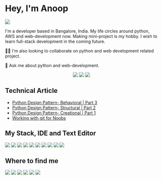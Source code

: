 
# Hey, I'm Anoop 
<img src="https://komarev.com/ghpvc/?username=aps08&style=for-the-badge">

I'm a developer based in Bangalore, India. My life circles around python, AWS and web-development now. Making mini-project is my hobby. I wish to learn full-stack development in the coming future.

👯‍♀️ I'm also looking to collaborate on python and web development related project.

💬 Ask me about python and web-development.

<p align="center">
  <img src="http://github-profile-summary-cards.vercel.app/api/cards/profile-details?username=aps08&theme=dracula">
  <img src="http://github-profile-summary-cards.vercel.app/api/cards/most-commit-language?username=aps08&theme=dracula">
  <img src="http://github-profile-summary-cards.vercel.app/api/cards/stats?username=aps08&theme=dracula">
</p>

## Technical Article
 - [Python Design Pattern- Behavioral | Part 3](https://aps08.medium.com/python-design-pattern-behavioral-part-3-f260b36dca1a)
 - [Python Design Pattern- Structural | Part 2](https://aps08.medium.com/python-design-pattern-structural-part-2-38c72737811b)
 - [Python Design Pattern- Creational | Part 1](https://aps08.medium.com/python-design-pattern-creational-part-1-306d3e0f5436)
 - [Working with git for Noobs](https://aps08.medium.com/working-with-git-for-noobs-fe07222deca7)
 
 
 ## My Stack, IDE and Text Editor
 
 <p align="left">
  <img src="https://img.shields.io/badge/pycharm-143?style=for-the-badge&logo=pycharm&logoColor=black&color=black&labelColor=green">
  <img src="https://img.shields.io/badge/Visual_Studio_Code-0078D4?style=for-the-badge&logo=visual%20studio%20code&logoColor=white">
  <img src="https://img.shields.io/badge/react-%2320232a.svg?style=for-the-badge&logo=react&logoColor=%2361DAFB">
  <img src="https://img.shields.io/badge/css3-%231572B6.svg?style=for-the-badge&logo=css3&logoColor=white">
  <img src="https://img.shields.io/badge/html5-%23E34F26.svg?style=for-the-badge&logo=html5&logoColor=white">
  <img src="https://img.shields.io/badge/javascript-%23323330.svg?style=for-the-badge&logo=javascript&logoColor=%23F7DF1E">
  <img src="https://img.shields.io/badge/python-3670A0?style=for-the-badge&logo=python&logoColor=ffdd54">
  <img src="https://img.shields.io/badge/flask-%23000.svg?style=for-the-badge&logo=flask&logoColor=white">
  <img src="https://img.shields.io/badge/git-%23F05033.svg?style=for-the-badge&logo=git&logoColor=white">
  <img src="https://img.shields.io/badge/AWS-%23FF9900.svg?style=for-the-badge&logo=amazon-aws&logoColor=white">
 </p>
 
 ## Where to find me
 
<p align="left">
 <a href="https://twitter.com/aps08__"><img src="https://img.shields.io/badge/Twitter-1DA1F2?style=for-the-badge&logo=twitter&logoColor=white"></a>
 <a href="https://medium.com/@aps08"><img src="https://img.shields.io/badge/Medium-12100E?style=for-the-badge&logo=medium&logoColor=white"></a>
 <a href="https://www.linkedin.com/in/aps08"><img src="https://img.shields.io/badge/LinkedIn-0077B5?style=for-the-badge&logo=linkedin&logoColor=white"></a>
 <a href="https://github.com/aps08"><img src="https://img.shields.io/badge/GitHub-100000?style=for-the-badge&logo=github&logoColor=white"></a>
 <a href="https://www.youtube.com/channel/UC8biJQnoqm1s2FZ8LK90baA"><img src="https://img.shields.io/badge/YouTube-FF0000?style=for-the-badge&logo=youtube&logoColor=white"></a>
 <a href="mailto:anoopprsingh@gmail.com"><img src="https://img.shields.io/badge/Gmail-D14836?style=for-the-badge&logo=gmail&logoColor=white"></a>
</p>
